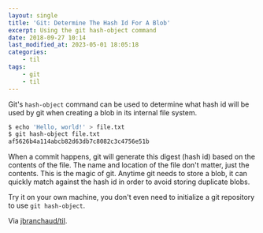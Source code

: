 ```yaml
---
layout: single
title: 'Git: Determine The Hash Id For A Blob'
excerpt: Using the git hash-object command
date: 2018-09-27 10:14
last_modified_at: 2023-05-01 18:05:18
categories:
    - til
tags:
    - git
    - til
---
```


Git's `hash-object` command can be used to determine what hash id will be
used by git when creating a blob in its internal file system.

```bash
$ echo 'Hello, world!' > file.txt
$ git hash-object file.txt
af5626b4a114abcb82d63db7c8082c3c4756e51b
```

When a commit happens, git will generate this digest (hash id) based on the
contents of the file. The name and location of the file don't matter, just
the contents. This is the magic of git. Anytime git needs to store a blob,
it can quickly match against the hash id in order to avoid storing duplicate
blobs.

Try it on your own machine, you don't even need to initialize a git
repository to use `git hash-object`.

Via [jbranchaud/til](https://github.com/jbranchaud/til).
